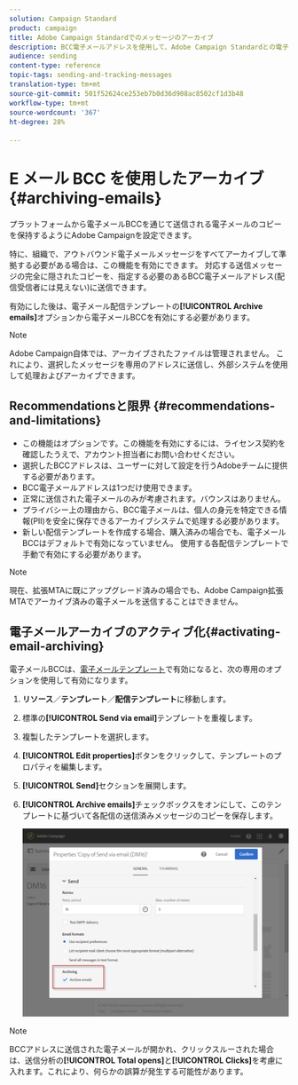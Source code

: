 ```yaml
---
solution: Campaign Standard
product: campaign
title: Adobe Campaign Standardでのメッセージのアーカイブ
description: BCC電子メールアドレスを使用して、Adobe Campaign Standardとの電子メールをアーカイブする方法を説明します。
audience: sending
content-type: reference
topic-tags: sending-and-tracking-messages
translation-type: tm+mt
source-git-commit: 501f52624ce253eb7b0d36d908ac8502cf1d3b48
workflow-type: tm+mt
source-wordcount: '367'
ht-degree: 28%

---
```



# E メール BCC を使用したアーカイブ{#archiving-emails}

プラットフォームから電子メールBCCを通じて送信される電子メールのコピーを保持するようにAdobe Campaignを設定できます。

特に、組織で、アウトバウンド電子メールメッセージをすべてアーカイブして準拠する必要がある場合は、この機能を有効にできます。 対応する送信メッセージの完全に隠されたコピーを、指定する必要のあるBCC電子メールアドレス(配信受信者には見えない)に送信できます。

有効にした後は、電子メール配信テンプレートの&#x200B;**[!UICONTROL Archive emails]**&#x200B;オプションから電子メールBCCを有効にする必要があります。

>[!NOTE]
>
>Adobe Campaign自体では、アーカイブされたファイルは管理されません。 これにより、選択したメッセージを専用のアドレスに送信し、外部システムを使用して処理およびアーカイブできます。

## Recommendationsと限界 {#recommendations-and-limitations}

* この機能はオプションです。この機能を有効にするには、ライセンス契約を確認したうえで、アカウント担当者にお問い合わせください。
* 選択したBCCアドレスは、ユーザーに対して設定を行うAdobeチームに提供する必要があります。
* BCC電子メールアドレスは1つだけ使用できます。
* 正常に送信された電子メールのみが考慮されます。バウンスはありません。
* プライバシー上の理由から、BCC電子メールは、個人の身元を特定できる情報(PII)を安全に保存できるアーカイブシステムで処理する必要があります。
* 新しい配信テンプレートを作成する場合、購入済みの場合でも、電子メールBCCはデフォルトで有効になっていません。 使用する各配信テンプレートで手動で有効にする必要があります。

>[!NOTE]
>
>現在、拡張MTAに既にアップグレード済みの場合でも、Adobe Campaign拡張MTAでアーカイブ済みの電子メールを送信することはできません。

## 電子メールアーカイブのアクティブ化{#activating-email-archiving}

電子メールBCCは、[電子メールテンプレート](../../start/using/marketing-activity-templates.md)で有効になると、次の専用のオプションを使用して有効になります。

1. **リソース**／**テンプレート**／**配信テンプレート**&#x200B;に移動します。
1. 標準の&#x200B;**[!UICONTROL Send via email]**&#x200B;テンプレートを重複します。
1. 複製したテンプレートを選択します。
1. **[!UICONTROL Edit properties]**&#x200B;ボタンをクリックして、テンプレートのプロパティを編集します。
1. **[!UICONTROL Send]**&#x200B;セクションを展開します。
1. **[!UICONTROL Archive emails]**&#x200B;チェックボックスをオンにして、このテンプレートに基づいて各配信の送信済みメッセージのコピーを保存します。

   ![](assets/email_archiving.png)

>[!NOTE]
>
>BCCアドレスに送信された電子メールが開かれ、クリックスルーされた場合は、送信分析の&#x200B;**[!UICONTROL Total opens]**&#x200B;と&#x200B;**[!UICONTROL Clicks]**&#x200B;を考慮に入れます。これにより、何らかの誤算が発生する可能性があります。